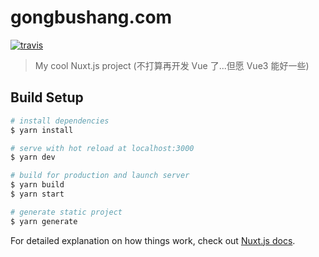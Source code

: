 # gongbushang.com

<a href="https://travis-ci.com/gongbaodd/gongbushang.com">
<img src="https://img.shields.io/travis/com/gongbaodd/gongbushang.com?style=flat-square" alt="travis" />
</a>

> My cool Nuxt.js project (不打算再开发 Vue 了...但愿 Vue3 能好一些)

## Build Setup

```bash
# install dependencies
$ yarn install

# serve with hot reload at localhost:3000
$ yarn dev

# build for production and launch server
$ yarn build
$ yarn start

# generate static project
$ yarn generate
```

For detailed explanation on how things work, check out [Nuxt.js docs](https://nuxtjs.org).
